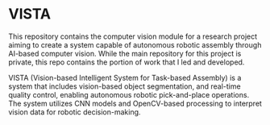 # VISTA

This repository contains the computer vision module for a research project aiming to create a system capable of autonomous robotic assembly through AI-based computer vision​. While the main repository for this project is private, this repo contains the portion of work that I led and developed.

VISTA (Vision-based Intelligent System for Task-based Assembly) is a system that includes vision-based object segmentation, and real-time quality control, enabling autonomous robotic pick-and-place operations. The system utilizes CNN models and OpenCV-based processing to interpret vision data for robotic decision-making.
